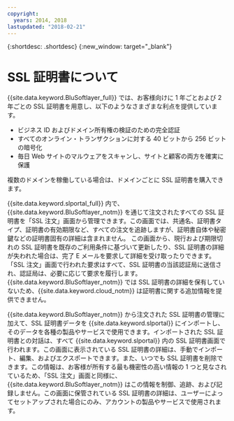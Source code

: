 ```yaml
---
copyright:
  years: 2014, 2018
lastupdated: "2018-02-21"
---
```


{:shortdesc: .shortdesc}
{:new_window: target="_blank"}

# SSL 証明書について

{{site.data.keyword.BluSoftlayer_full}} では、お客様向けに 1 年ごとおよび 2 年ごとの SSL 証明書を用意し、以下のようなさまざまな利点を提供しています。

* ビジネス ID およびドメイン所有権の検証のための完全認証
* すべてのオンライン・トランザクションに対する 40 ビットから 256 ビットの暗号化
* 毎日 Web サイトのマルウェアをスキャンし、サイトと顧客の両方を確実に保護

複数のドメインを稼働している場合は、ドメインごとに SSL 証明書を購入できます。

{{site.data.keyword.slportal_full}} 内で、{{site.data.keyword.BluSoftlayer_notm}} を通じて注文されたすべての SSL 証明書を「SSL 注文」画面から管理できます。この画面では、共通名、証明書タイプ、証明書の有効期限など、すべての注文を追跡しますが、証明書自体や秘密鍵などの証明書固有の詳細は含まれません。 この画面から、現行および期限切れの SSL 証明書を既存のご利用条件に基づいて更新したり、SSL 証明書の詳細が失われた場合は、完了 E メールを要求して詳細を受け取ったりできます。「SSL 注文」画面で行われた要求はすべて、SSL 証明書の当該認証局に送信され、認証局は、必要に応じて要求を履行します。{{site.data.keyword.BluSoftlayer_notm}} では SSL 証明書の詳細を保有していないため、{{site.data.keyword.cloud_notm}} は証明書に関する追加情報を提供できません。

{{site.data.keyword.BluSoftlayer_notm}} から注文された SSL 証明書の管理に加えて、SSL 証明書データを {{site.data.keyword.slportal}} にインポートし、そのデータを各種の製品やサービスで使用できます。インポートされた SSL 証明書との対話は、すべて {{site.data.keyword.slportal}} 内の SSL 証明書画面で行われます。この画面に表示されている SSL 証明書の詳細は、手動でインポート、編集、およびエクスポートできます。また、いつでも SSL 証明書を削除できます。この情報は、お客様が所有する最も機密性の高い情報の 1 つと見なされているため、「SSL 注文」画面と同様に、{{site.data.keyword.BluSoftlayer_notm}} はこの情報を制御、追跡、および記録しません。この画面に保管されている SSL 証明書の詳細は、ユーザーによってセットアップされた場合にのみ、アカウントの製品やサービスで使用されます。
